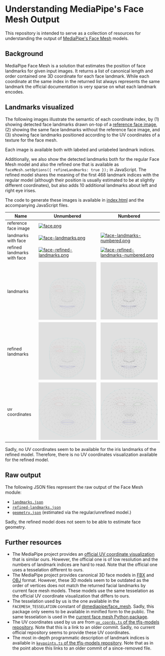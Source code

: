 # Understanding MediaPipe's Face Mesh Output

This repository is intended to serve as a collection of resources for
understanding the output of [MediaPipe's Face Mesh](https://google.github.io/mediapipe/solutions/face_mesh.html)
models.

## Background

MediaPipe Face Mesh is a solution that estimates the position of face landmarks
for given input images.
It returns a list of canonical length and order contained one 3D coordinate for
each face landmark.
While each coordinate at the same index in the returned list always represents
the same landmark the official documentation is very sparse on what each
landmark encodes.

## Landmarks visualized

The following images illustrate the semantic of each coordinate index, by
(1) showing detected face landmarks drawn on-top of a [reference face image](https://purepng.com/photo/12072/people-man-face-hero),
(2) showing the same face landmarks without the reference face image, and
(3) showing face landmarks positioned according to the UV coordinates of a
texture for the face mesh.

Each image is available both with labeled and unlabeled landmark indices.

Additionally, we also show the detected landmarks both for the regular Face
Mesh model and also the refined one that is available as
`faceMesh.setOptions({ refineLandmarks: true });` in JavaScript.
The refined model shares the meaning of the first 468 landmark indices with the
regular model (although their position is usually estimated to be at slightly
different coordinates), but also adds 10 additional landmarks about left and
right eye irises.

The code to generate these images is available in [index.html](./index.html) and
the accompanying JavaScript files.

| Name                        | Unnumbered                                                                                                                | Numbered                                                                                                                                             |
| --------------------------- | ------------------------------------------------------------------------------------------------------------------------- | ---------------------------------------------------------------------------------------------------------------------------------------------------- |
| reference face image        | [![face.png](/output/face.png?raw=true)](/output/face.png?raw=true)                                                       |                                                                                                                                                      |
| landmarks with face         | [![face-landmarks.png](/output/face-landmarks.png?raw=true)](/output/face-landmarks.png?raw=true)                         | [![face-landmarks-numbered.png](/output/face-landmarks-numbered.png?raw=true)](/output/face-landmarks-numbered.png?raw=true)                         |
| refined landmarks with face | [![face-refined-landmarks.png](/output/face-refined-landmarks.png?raw=true)](/output/face-refined-landmarks.png?raw=true) | [![face-refined-landmarks-numbered.png](/output/face-refined-landmarks-numbered.png?raw=true)](/output/face-refined-landmarks-numbered.png?raw=true) |
| landmarks                   | [![landmarks.png](/output/landmarks.png?raw=true)](/output/landmarks.png?raw=true)                                        | [![landmarks-numbered.png](/output/landmarks-numbered.png?raw=true)](/output/landmarks-numbered.png?raw=true)                                        |
| refined landmarks           | [![refined-landmarks.png](/output/refined-landmarks.png?raw=true)](/output/refined-landmarks.png?raw=true)                | [![refined-landmarks-numbered.png](/output/refined-landmarks-numbered.png?raw=true)](/output/refined-landmarks-numbered.png?raw=true)                |
| uv coordinates              | [![uvCoords.png](/output/uvCoords.png?raw=true)](/output/uvCoords.png?raw=true)                                           | [![uvCoords-numbered.png](/output/uvCoords-numbered.png?raw=true)](/output/uvCoords-numbered.png?raw=true)                                           |

Sadly, no UV coordinates seem to be available for the iris landmarks of the
refined model.
Therefore, there is no UV coordinates visualization available for the refined
model.

## Raw output

The following JSON files represent the raw output of the Face Mesh module:

- [`landmarks.json`](/output/landmarks.json)
- [`refined-landmarks.json`](/output/refined-landmarks.json)
- [`geometry.json`](/output/geometry.json)
  (estimated via the regular/unrefined model.)

Sadly, the refined model does not seem to be able to estimate face geometry.

## Further resources

- The MediaPipe project provides an [official UV coordinate visualization](https://github.com/google/mediapipe/blob/63e679d99ca45b30514a9d84c9351a2d77bb9ba0/mediapipe/modules/face_geometry/data/canonical_face_model_uv_visualization.png)
  that is similar ours.
  However, the official one is of low resolution and the numbers of landmark
  indices are hard to read.
  Note that the official one uses a tesselation different to ours.
- The MediaPipe project provides canonical 3D face models in [FBX](https://github.com/google/mediapipe/blob/63e679d99ca45b30514a9d84c9351a2d77bb9ba0/mediapipe/modules/face_geometry/data/canonical_face_model.fbx)
  and [OBJ](https://github.com/google/mediapipe/blob/63e679d99ca45b30514a9d84c9351a2d77bb9ba0/mediapipe/modules/face_geometry/data/canonical_face_model.obj)
  format.
  However, these 3D models seem to be outdated as the order of vertices does not
  match the returned facial landmarks by current face mesh models.
  These models use the same tesselation as the official UV coordinate
  visualization that differs to ours.
- The tesselation used by us is the one available in the `FACEMESH_TESSELATION`
  constant of [@mediapipe/face_mesh](https://cdn.jsdelivr.net/npm/@mediapipe/face_mesh@0.4.1633559619/face_mesh.min.js).
  Sadly, this package only seems to be available in minified form to the public.
  The same tesselation is used in the [current face mesh Python package](https://github.com/google/mediapipe/blob/63e679d99ca45b30514a9d84c9351a2d77bb9ba0/mediapipe/python/solutions/face_mesh_connections.py#L67-L493).
- The UV coordinates used by us are from [`uv_coords.ts` of the tfjs-models
  repository](https://github.com/tensorflow/tfjs-models/blob/838611c02f51159afdd77469ce67f0e26b7bbb23/face-landmarks-detection/src/mediapipe-facemesh/uv_coords.ts).
  Note that this is a link to an older commit.
  Sadly, no current official repository seems to provide these UV coordinates.
- The most in-depth programmatic description of landmark indices is available
  in [`keypoints.ts` of the tfjs-models repository](https://github.com/tensorflow/tfjs-models/blob/838611c02f51159afdd77469ce67f0e26b7bbb23/face-landmarks-detection/src/mediapipe-facemesh/keypoints.ts).
  Note that as in the point above this links to an older commit of a
  since-removed file.
